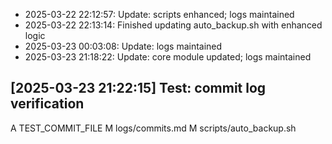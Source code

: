 - 2025-03-22 22:12:57: Update: scripts enhanced; logs maintained
- 2025-03-22 22:13:14: Finished updating auto_backup.sh with enhanced logic
- 2025-03-23 00:03:08: Update: logs maintained
- 2025-03-23 21:18:22: Update: core module updated; logs maintained

## [2025-03-23 21:22:15] Test: commit log verification

A	TEST_COMMIT_FILE
M	logs/commits.md
M	scripts/auto_backup.sh
